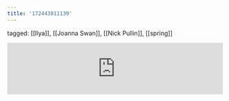 ```yaml
---
title: '172443011139'
---
```

tagged: [[Ilya]], [[Joanna Swan]], [[Nick Pullin]], [[spring]]
<iframe allowtransparency="true" class="bandcamp_audio_player" frameborder="0" height="120" src="https://bandcamp.com/EmbeddedPlayer/size=medium/bgcol=ffffff/linkcol=0687f5/notracklist=true/transparent=true/track=4095637663/" width="500"></iframe>